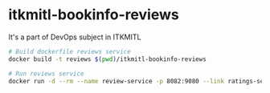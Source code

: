 # itkmitl-bookinfo-reviews
It's a part of DevOps subject in ITKMITL

```bash
# Build dockerfile reviews service
docker build -t reviews $(pwd)/itkmitl-bookinfo-reviews

# Run reviews service
docker run -d --rm --name review-service -p 8082:9080 --link ratings-service:ratings-service -e 'ENABLE_RATINGS=true' -e 'RATINGS_SERVICE=http://ratings-service:8080' reviews
```
